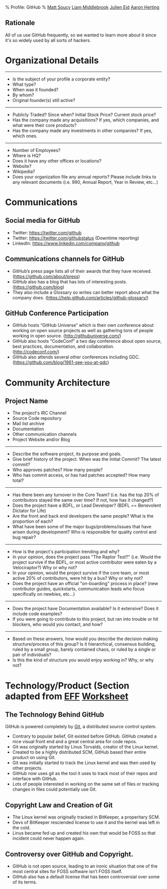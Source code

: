 % Profile: GitHub
% [Matt Soucy](msoucy@csh.rit.edu)
  [Liam Middlebrook](liammiddlebrook@gmail.com)
  [Julien Eid](jeid@csh.rit.edu)
  [Aaron Herting](adh2380@rit.edu)


## Rationale

All of us use GitHub frequently, so we wanted to learn more about it since it's so widely used by all sorts of hackers.

# Organizational Details

---

- Is the subject of your profile a corporate entity?
- What type?
- When was it founded?
- By whom?
- Original founder(s) still active?

---

- Publicly Traded? Since when? Initial Stock Price? Current stock price?
- Has the company made any acquisitions? If yes, which companies, and what were their core products?
- Has the company made any investments in other companies? If yes, which ones.

---

- Number of Employees?
- Where is HQ?
- Does it have any other offices or locations?
- Website?
- Wikipedia?
- Does your organization file any annual reports? Please include links to any relevant documents (i.e. 990, Annual Report, Year in Review, etc...)

# Communications

## Social media for GitHub

- Twitter: https://twitter.com/github
- Twitter: https://twitter.com/githubstatus (Downtime reporting)
- LinkedIn: https://www.linkedin.com/company/github

## Communications channels for GitHub

- GitHub’s press page lists all of their awards that they have received. (https://github.com/about/press)
- GitHub also has a blog that has lots of interesting posts. (https://github.com/blog)
- They also include a Glossary so writes can better report about what the company does. (https://help.github.com/articles/github-glossary/)

## GitHub Conference Participation

- GitHub hosts “GitHub Universe” which is their own conference about working on open source projects as well as gathering tons of people working in open source. (http://githubuniverse.com/)
- GitHub also hosts “CodeConf” a two day conference about open source, best practices, documentation, and collaboration. (http://codeconf.com/)
- GitHub also attends several other conferences including GDC. (https://github.com/blog/1961-see-you-at-gdc)

# Community Architecture

## Project Name

- The project's IRC Channel
- Source Code repository
- Mail list archive
- Documentation
- Other communication channels
- Project Website and/or Blog

---

- Describe the software project, its purpose and goals.
- Give brief history of the project. When was the Initial Commit? The latest commit?
- Who approves patches? How many people?
- Who has commit access, or has had patches accepted?  How many total?

---

- Has there been any turnover in the Core Team? (i.e. has the top 20% of contributors stayed the same over time? If not, how has it changed?)
- Does the project have a BDFL, or Lead Developer? (BDFL == Benevolent Dictator for Life)
- Are the front and back end developers the same people? What is the proportion of each?
- What have been some of the major bugs/problems/issues that have arisen during development? Who is responsible for quality control and bug repair?

---

- How is the project's participation trending and why?
- In your opinion, does the project pass "The Raptor Test?" (i.e. Would the project survive if the BDFL, or most active contributor were eaten by a Velociraptor?) Why or why not?
- In your opinion, would the project survive if the core team, or most active 20% of contributors, were hit by a bus? Why or why not?
- Does the project have an official "on-boarding" process in place?  (new contributor guides, quickstarts, communication leads who focus specifically on newbies, etc...)

---

- Does the project have Documentation available? Is it extensive?  Does it include code examples?
- If you were going to contribute to this project, but ran into trouble or hit blockers, who would you contact, and how?

---

- Based on these answers, how would you describe the decision making structure/process of this group?
  Is it hierarchical, consensus building, ruled by a small group, barely contained chaos, or ruled by a single or pair of individuals?
- Is this the kind of structure you would enjoy working in? Why, or why not?

# Technology/Product (Section adapted from [EFF](EFF) [Worksheet](http://www.teachingcopyright.org/handout/technology-history-worksheet)

## The Technology Behind GitHub

GitHub is powered completely by [Git][Git Wiki], a distributed source control system.

- Contrary to popular belief, Git existed before GitHub. GitHub created a nice visual front end and a great central area for code repos.
- Git was originally started by Linus Torvalds, creator of the Linux kernel.
- Created to be a highly distributed SCM, GitHub based their entire product on using Git.
- Git was initially started to track the Linux kernel and was then used by other projects.
- GitHub now uses git as the tool it uses to track most of their repos and interface with GitHub.
- Lots of people interested in working on the same set of files or tracking changes in files could potentially use Git.

## Copyright Law and Creation of Git

- The Linux kernel was originally tracked in BitKeeper, a properitary SCM.
- Devs of BitKeeper resciended license to use it and the kernel was left in the cold.
- Linus became fed up and created his own that would be FOSS so that incident could never happen again.

## Controversy over GitHub and Copyright.

- GitHub is not open source, leading to an ironic situation that one of the most central sites for FOSS software isn’t FOSS itself.
- GitHub also has a default license that has been controversial over some of its terms.[][Git Wiki]

[Git Wiki]: http://en.wikipedia.org/wiki/Git_%28software%29
